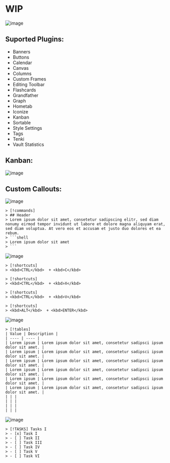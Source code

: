 # WIP

![image](https://github.com/CreArts-Community/CreArts-Obsidian/assets/58918358/50640e35-b68a-4ed0-8f46-2b9d508614a6)

## Suported Plugins:

* Banners
* Buttons
* Calendar
* Canvas
* Columns
* Custom Frames
* Editing Toolbar
* Flashcards
* Grandfather
* Graph
* Hometab
* Iconize
* Kanban
* Sortable
* Style Settings
* Tags
* Tenki
* Vault Statistics

## Kanban:
![image](https://github.com/CreArts-Community/CreArts-Obsidian/assets/58918358/4b34dae8-cf62-4b94-a8ac-f0959e5b7c8b)


## Custom Callouts:
![image](https://github.com/CreArts-Community/CreArts-Obsidian/assets/58918358/d8b3202a-52ad-40ee-8eff-d5260b54f2ed)
```
> [!commands]
> ## Header
> Lorem ipsum dolor sit amet, consetetur sadipscing elitr, sed diam nonumy eirmod tempor invidunt ut labore et dolore magna aliquyam erat, sed diam voluptua. At vero eos et accusam et justo duo dolores et ea rebum.
> ```shell
> Lorem ipsum dolor sit amet
> ```
```
![image](https://github.com/CreArts-Community/CreArts-Obsidian/assets/58918358/62d790ad-cbbd-4860-89e9-c4ec9ea9a75c)
```
> [!shortcuts]
> <kbd>CTRL</kbd>  + <kbd>C</kbd>

> [!shortcuts]
> <kbd>CTRL</kbd>  + <kbd>X</kbd>

> [!shortcuts]
> <kbd>CTRL</kbd>  + <kbd>V</kbd>

> [!shortcuts]
> <kbd>ALT</kbd>  + <kbd>ENTER</kbd>
```
![image](https://github.com/CreArts-Community/CreArts-Obsidian/assets/58918358/7f9e3e82-aa15-4ea6-81c1-be51672655b7)
```
> [!tables]
| Value | Description |
| ---- | ---- |
| Lorem ipsum | Lorem ipsum dolor sit amet, consetetur sadipsci ipsum dolor sit amet. |
| Lorem ipsum | Lorem ipsum dolor sit amet, consetetur sadipsci ipsum dolor sit amet. |
| Lorem ipsum | Lorem ipsum dolor sit amet, consetetur sadipsci ipsum dolor sit amet. |
| Lorem ipsum | Lorem ipsum dolor sit amet, consetetur sadipsci ipsum dolor sit amet. |
| Lorem ipsum | Lorem ipsum dolor sit amet, consetetur sadipsci ipsum dolor sit amet. |
| Lorem ipsum | Lorem ipsum dolor sit amet, consetetur sadipsci ipsum dolor sit amet. |
| | |
| | |
| | |
| | |
```
![image](https://github.com/CreArts-Community/CreArts-Obsidian/assets/58918358/3b0207e1-22d1-423a-bcf6-188739091daa)
```
> [!TASKS] Tasks I
> - [x] Task I
> - [ ] Task II
> - [ ] Task III
> - [ ] Task IV
> - [ ] Task V
> - [ ] Task VI
```

